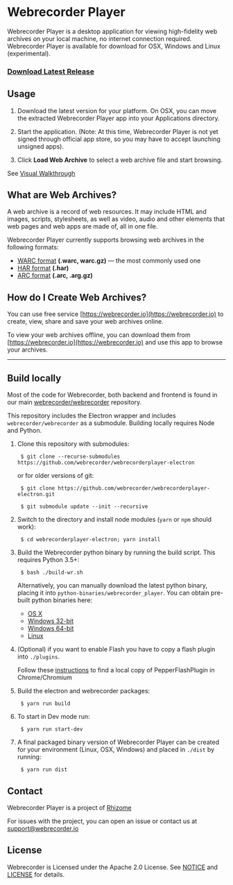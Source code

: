 # Webrecorder Player

Webrecorder Player is a desktop application for viewing high-fidelity web archives on your local machine, no internet connection required. Webrecorder Player is available for download for OSX, Windows and Linux (experimental).

### [Download Latest Release](https://github.com/webrecorder/webrecorderplayer-electron/releases/latest)

## Usage

1) Download the latest version for your platform. On OSX, you can move the extracted Webrecorder Player app into your Applications directory.

2) Start the application. (Note: At this time, Webrecorder Player is not yet signed through official app store, so you may have to accept launching unsigned apps).

3) Click **Load Web Archive** to select a web archive file and start browsing.

See [Visual Walkthrough](walkthrough.md)


## What are Web Archives?

A web archive is a record of web resources. It may include HTML and images, scripts, stylesheets, as well as video, audio and other elements that web pages and web apps are made of, all in one file.

Webrecorder Player currently supports browsing web archives in the following formats:

- [WARC format](https://en.wikipedia.org/wiki/Web_ARChive) **(.warc, warc.gz)** — the most commonly used one
- [HAR format](https://en.wikipedia.org/wiki/.har) **(.har)**
- [ARC format](http://archive.org/web/researcher/ArcFileFormat.php) **(.arc, .arg.gz)**


## How do I Create Web Archives?
You can use free service [https://webrecorder.io](https://webrecorder.io) to create, view, share and save your web archives online.

To view your web archives offline, you can download them from [https://webrecorder.io](https://webrecorder.io) and use this app to browse your archives.


------

## Build locally

Most of the code for Webrecorder, both backend and frontend is found in our main [webrecorder/webrecorder](https://github.com/webrecorder/webrecorder) repository.

This repository includes the Electron wrapper and includes `webrecorder/webrecorder` as a submodule.
Building locally requires Node and Python.


1) Clone this repository with submodules:

		$ git clone --recurse-submodules https://github.com/webrecorder/webrecorderplayer-electron
   or for older versions of git:

		$ git clone https://github.com/webrecorder/webrecorderplayer-electron.git
 
		$ git submodule update --init --recursive
		

2) Switch to the directory and install node modules (`yarn` or `npm` should work):

		$ cd webrecorderplayer-electron; yarn install
		
3) Build the Webrecorder python binary by running the build script. This requires Python 3.5+:

		$ bash ./build-wr.sh

   Alternatively, you can manually download the latest python binary, placing it into ``python-binaries/webrecorder_player``. You can obtain pre-built python binaries here:
     - [OS X](https://s3.amazonaws.com/webrecorder-builds/webrecorder-player/master/webrecorder-player-osx)
     - [Windows 32-bit](https://s3.amazonaws.com/webrecorder-builds/webrecorder-player/master/webrecorder-player-win-x32.exe)
     - [Windows 64-bit](https://s3.amazonaws.com/webrecorder-builds/webrecorder-player/master/webrecorder-player-win-x64.exe)
     - [Linux](https://s3.amazonaws.com/webrecorder-builds/webrecorder-player/master/webrecorder-player-linux)
  
  
4) (Optional) if you want to enable Flash you have to copy a flash plugin into `./plugins`.

   Follow these [instructions](plugins/README.md) to find a local copy of PepperFlashPlugin in Chrome/Chromium

5) Build the electron and webrecorder packages:

		$ yarn run build
	
6) To start in Dev mode run:

		$ yarn run start-dev

7) A final packaged binary version of Webrecorder Player can be created for your environment (Linux, OSX, Windows) and placed in `./dist` by running:

		$ yarn run dist

## Contact

Webrecorder Player is a project of [Rhizome](https://rhizome.org)

For issues with the project, you can open an issue or contact us at [support@webrecorder.io](mailto:support@webrecorder.io)


## License

Webrecorder is Licensed under the Apache 2.0 License. See [NOTICE](NOTICE) and [LICENSE](LICENSE) for details.


